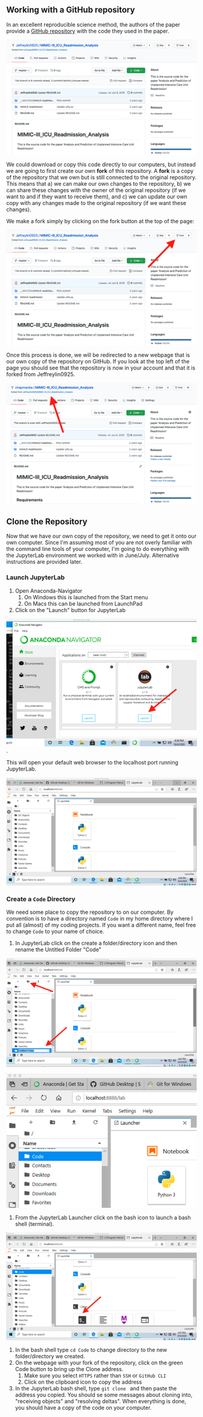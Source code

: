 ## Working with a GitHub repository

In an excellent reproducible science method, the authors of the paper provide a [GitHub repository](https://github.com/Jeffreylin0925/MIMIC-III_ICU_Readmission_Analysis) with the code they used in the paper.

![PLOS One Paper Repository](media/repository.png)

We could download or copy this code directly to our computers, but instead we are going to first create our own __fork__ of this repository. A __fork__ is a copy of the repository that we own but is still connected to the original repository. This means that a) we can make our own changes to the repository, b) we can share these changes with the owner of the original repository (if we want to and if they want to receive them), and c) we can update our own copy with any changes made to the original repository (if we want these changes).

We make a fork simply by clicking on the fork button at the top of the page:

![Fork a repository](media/fork.png)

Once this process is done, we will be redirected to a new webpage that is our own copy of the repository on GitHub. If you look at the top left of the page you should see that the repository is now in your account and that it is forked from Jeffreylin0925.

![My fork of the repository](media/my_fork.png)

## Clone the Repository

Now that we have our own copy of the repository, we need to get it onto our own computer. Since I'm assuming most of you are not overly familiar with the command line tools of your computer, I'm going to do everything with the JupyterLab environment we worked with in June/July. Alternative instructions are provided later.

### Launch JupyterLab

1. Open Anaconda-Navigator
    1. On Windows this is launched from the Start menu
    1. On Macs this can be launched from LaunchPad
1. Click on the "Launch" button for JupyterLab

![Launch JupyterLab](media/anaconda_navigator.png).

This will open your default web browser to the localhost port running JupyterLab.

![JupyterLab running](media/jupyterlab.png)

### Create a `Code` Directory

We need some place to copy the repository to on our computer. By convention is to have a directory named `Code` in my home directory where I put all (almost) of my coding projects. If you want a different name, feel free to change `Code` to your name of choice.

1. In JupyterLab click on the create a folder/directory icon and then rename the Untitled Folder "Code"

![Create a directory](media/create_dir.png)

![renamed Code directory](media/code.png)

1. From the JupyterLab Launcher click on the bash icon to launch a bash shell (terminal).

![launch bash from JupyterLab](media/launch_bash.png)

1. In the bash shell type `cd Code` to change directory to the new folder/directory we created.
1. On the webpage with your fork of the repository, click on the green Code button to bring up the Clone address.
    1. Make sure you select `HTTPS` rather than `SSH` or `GitHub CLI`
    1. Click on the clipboard icon to copy the address
1. In the JupyterLab bash shell, type `git clone ` and then paste the address you copied. You should se some messages about cloning into, "receiving objects" and "resolving deltas". When everything is done, you should have a copy of the code on your computer.
